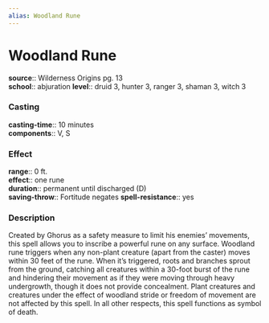 ```yaml
---
alias: Woodland Rune
---
```


# Woodland Rune 

**source**:: Wilderness Origins pg. 13  
**school**:: abjuration
**level**:: druid 3, hunter 3, ranger 3, shaman 3, witch 3

### Casting 

**casting-time**:: 10 minutes  
**components**:: V, S

### Effect 

**range**:: 0 ft.  
**effect**:: one rune  
**duration**:: permanent until discharged (D)  
**saving-throw**:: Fortitude negates
**spell-resistance**:: yes

### Description 

Created by Ghorus as a safety measure to limit his enemies’ movements, this spell allows you to inscribe a powerful rune on any surface. Woodland rune triggers when any non-plant creature (apart from the caster) moves within 30 feet of the rune. When it’s triggered, roots and branches sprout from the ground, catching all creatures within a 30-foot burst of the rune and hindering their movement as if they were moving through heavy undergrowth, though it does not provide concealment. Plant creatures and creatures under the effect of woodland stride or freedom of movement are not affected by this spell. In all other respects, this spell functions as symbol of death.
